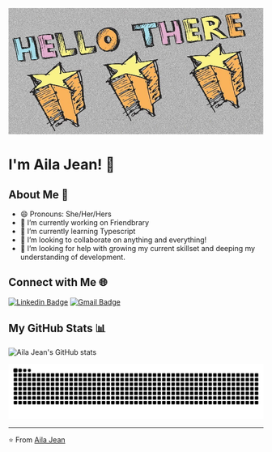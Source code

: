 <img
    alt="Text that reads 'Hello There', above 3 shooting stars"
    src="./assets/1428017174_Hi_stars.jpg"
    height="250"
    width="700"
/>
<!-- ![Falling Stars](./assets/falling-stars.svg) -->
# I'm Aila Jean! 👋

## About Me 🌱
<!--
I'm a passionate engineer based in Kentucky. I specialize in [Your Specialization] and am deeply interested in [Your Interests]. When I'm not coding, you'll find me somewhere with lots of trees with a book in my hand.
-->
- 😄 Pronouns: She/Her/Hers
- 🔭 I’m currently working on Friendbrary
- 🌱 I’m currently learning Typescript
- 👯 I’m looking to collaborate on anything and everything!
- 🤔 I’m looking for help with growing my current skillset and deeping my understanding of development.
<!--
- ⚡ Fun fact: [Interesting Fact About You]

## My Skill Set 💻

<table><tr><td valign="top" width="33%">

### Frontend  
<div align="center">  
[Your Frontend Skills]
</div>

</td><td valign="top" width="33%">

### Backend  
<div align="center">  
[Your Backend Skills]
</div>

</td><td valign="top" width="33%">

### DevOps & Tools  
<div align="center">  
[Your DevOps/Tools Skills]
</div>

</td></tr></table>  
-->
## Connect with Me 🌐

[![Linkedin Badge](https://img.shields.io/badge/-LinkedIn-0077B5?style=flat-square&logo=Linkedin&logoColor=white&link=https://www.linkedin.com/in/ailajm/)](https://www.linkedin.com/in/ailajm/)
[![Gmail Badge](https://img.shields.io/badge/Gmail-D14836?style=flat-square&logo=gmail&logoColor=white&link=mailto:saucermenwebdesign@gmail.com)](mailto:saucermenwebdesign@gmail.com)

## My GitHub Stats 📊

![Aila Jean's GitHub stats](https://github-readme-stats.vercel.app/api?username=ailajm&show_icons=true&theme=radical)

<!-- Optional if you want to include your GitHub streak stats
![GitHub Streak](http://github-readme-streak-stats.herokuapp.com?user=yourusername&theme=dark&background=000000)
-->

<!-- Optional if you want to show some of your most used languages
![Top Langs](https://github-readme-stats.vercel.app/api/top-langs/?username=ailajm&layout=compact&theme=radical)-->

<!--
## Featured Projects 🌟

Replace with your own projects
- [Project Name](Project Link)
- [Project Name](Project Link)
- [Project Name](Project Link)
-->

<picture>
  <source
    media="(prefers-color-scheme: dark)"
    srcset="https://raw.githubusercontent.com/ailajm/ailajm/output/github-contribution-grid-snake-dark.svg"
  />
  <source
    media="(prefers-color-scheme: light)"
    srcset="https://raw.githubusercontent.com/ailajm/ailajm/output/github-contribution-grid-snake.svg"
  />
  <img
    alt="github contribution grid snake animation"
    src="https://raw.githubusercontent.com/ailajm/ailajm/output/github-contribution-grid-snake.svg"
    width="700"
  />
</picture>

---

⭐️ From [Aila Jean](https://github.com/ailajm)